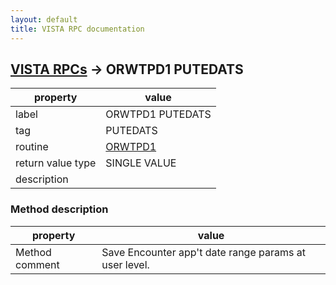 ```yaml
---
layout: default
title: VISTA RPC documentation
---
```




## [VISTA RPCs](TableOfContent.md) &#8594; ORWTPD1 PUTEDATS 

 property | value 
--- | --- 
 label | ORWTPD1 PUTEDATS
 tag | PUTEDATS
 routine | [ORWTPD1](http://code.osehra.org/dox/Routine_ORWTPD1_source.html)
 return value type | SINGLE VALUE
 description | 


### Method description

 property | value 
--- | --- 
 Method comment | Save Encounter app't date range params at user level.